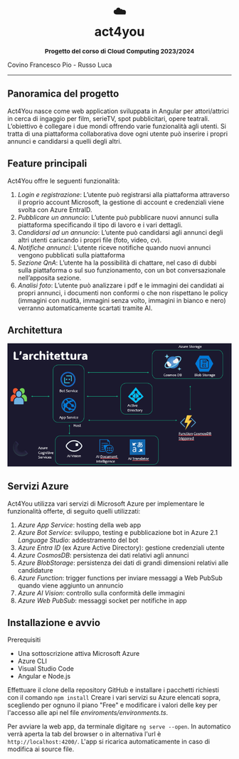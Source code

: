 <div align="center">
  <h1>
    <br/>
    ☁️
    <br />
    act4you
    <br />
  </h1>
  <sup>
    <h3>
    Progetto del corso di Cloud Computing 2023/2024
    </h3>
    </em>
</sup>
</div>
Covino Francesco Pio - Russo Luca

--------------

## Panoramica del progetto
Act4You nasce come web application sviluppata in Angular per attori/attrici in cerca di ingaggio per film, serieTV, spot pubblicitari, opere teatrali. L’obiettivo è collegare i due mondi offrendo varie funzionalità agli utenti. Si tratta di una piattaforma collaborativa dove ogni utente può inserire i propri annunci e candidarsi a quelli degli altri.

## Feature principali
Act4You offre le seguenti funzionalità:
1. *Login e registrazione*: L’utente può registrarsi alla piattaforma attraverso il proprio account Microsoft, la gestione di account e credenziali viene svolta con Azure EntraID.
2. *Pubblicare un annuncio*: L’utente può pubblicare nuovi annunci sulla piattaforma specificando il tipo di lavoro e i vari dettagli.
3. *Candidarsi ad un annuncio*: L’utente può candidarsi agli annunci degli altri utenti caricando i propri file (foto, video, cv).
4. *Notifiche annunci*: L’utente riceve notifiche quando nuovi annunci vengono pubblicati sulla piattaforma
5. *Sezione QnA*: L’utente ha la possibilità di chattare, nel caso di dubbi sulla piattaforma o sul suo funzionamento, con un bot conversazionale nell’apposita sezione.
6. *Analisi foto*: L’utente può analizzare i pdf e le immagini dei candidati ai propri annunci, i documenti non conformi o che non rispettano le policy (immagini con nudità, immagini senza volto, immagini in bianco e nero) verranno automaticamente scartati tramite AI.

## Architettura
![arch_prog](assets/arch-prog.png)

## Servizi Azure
Act4You utilizza vari servizi di Microsoft Azure per implementare le funzionalità offerte, di seguito quelli utilizzati:
1. *Azure App Service*: hosting della web app
2. *Azure Bot Service*: sviluppo, testing e pubblicazione bot in Azure
  2.1 *Language Studio*: addestramento del bot 
4. *Azure Entra ID* (ex Azure Active Directory): gestione credenziali utente
5. *Azure CosmosDB*: persistenza dei dati relativi agli annunci
6. *Azure BlobStorage*: persistenza dei dati di grandi dimensioni relativi alle candidature
7. *Azure Function*: trigger functions per inviare messaggi a Web PubSub quando viene aggiunto un annuncio
8. *Azure AI Vision*: controllo sulla conformità delle immagini
9. *Azure Web PubSub*: messaggi socket per notifiche in app

## Installazione e avvio 
Prerequisiti
- Una sottoscrizione attiva Microsoft Azure 
- Azure CLI
- Visual Studio Code
- Angular e Node.js

Effettuare il clone della repository GitHub e installare i pacchetti richiesti con il comando `npm install`
Creare i vari servizi su Azure elencati sopra, scegliendo per ognuno il piano "Free" e modificare i valori delle key per l'accesso alle api nel file *enviroments/environments.ts*.

Per avviare la web app, da terminale digitare `ng serve --open`. In automatico verrà aperta la tab del browser o in alternativa l'url è `http://localhost:4200/`. L'app si ricarica automaticamente in caso di modifica ai source file.
